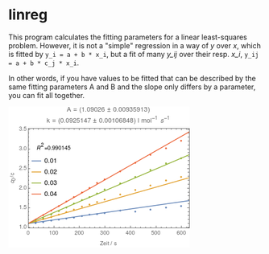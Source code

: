 # linreg

This program calculates the fitting parameters for a linear least-squares problem.
However, it is not a "simple" regression in a way of *y* over *x*, which is fitted by `y_i = a + b * x_i`,
but a fit of many *y_ij* over their resp. *x_i*, `y_ij = a + b * c_j * x_i`.

In other words, if you have values to be fitted that can be described by the same fitting parameters A and B
and the slope only differs by a parameter, you can fit all together.

![linear fit of four measure series](/abx1.png?raw=true)

